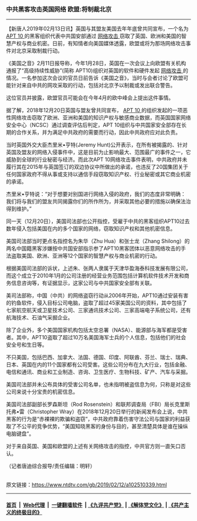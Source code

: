 ### 中共黑客攻击英国网络 欧盟:将制裁北京
------------------------

<div class="post_content">
 <p>
  【新唐人2019年02月13日讯】英国与其盟友美国去年年底曾共同宣布，一个名为
  <a href="https://www.ntdtv.com/gb/apt-10.htm">
   APT 10
  </a>
  的黑客组织代表中共国安部通过
  <a href="https://www.ntdtv.com/gb/网络攻击.htm">
   网络攻击
  </a>
  窃取了英国、欧洲和美国的智慧产权与商业机密。日前，有知情者向美国媒体透露，欧盟或将为那场网络攻击事件对北京采取制裁行动。
 </p>
 <p>
  《美国之音》2月11日报导称，今年1月28日，英国在一次会议上向欧盟有关机构通报了“高级持续性威胁”(简称 APT10)组织对英国的软件和硬件发起
  <a href="https://www.ntdtv.com/gb/网络攻击.htm">
   网络攻击
  </a>
  的情况。一名参加这次会议的官员日前告诉《美国之音》，当时与会者讨论了欧盟可能针对来自中共的网攻采取的行动，包括对北京予以制裁或发出联合警告。
 </p>
 <p>
  这位官员并披露，欧盟官员可能会在今年4月的欧中峰会上提出这件事情。
 </p>
 <p>
  据了解，2018年12月20日英国与盟友曾共同宣布，
  <a href="https://www.ntdtv.com/gb/apt-10.htm">
   APT 10
  </a>
  的组织发起的一项恶性网络攻击窃取了欧洲、亚洲和美国的知识产权与敏感商业数据，而英国国家网络安全中心（NCSC）通过调查评估后判定，APT 10组织与中共国家安全部存在长期的合作关系，并为满足中共政府的需要而行动，因此中共政府应对此负责。
 </p>
 <p>
  当时英国外交大臣杰里米•亨特(Jeremy Hunt)公开表示，在所有被揭露的、针对英国及盟友的网络入侵事件中，这是目前为止影响最大、范围最广的事件之一，它威胁到全球的行业秘密与经济。而此次APT 10网络攻击事件表明，中共政府并未履行其在2015年与英国签订的双边协议中所做出的承诺，也违反了20国集团关于任何国家政府不得从事或支持以通信手段窃取知识产权、行业秘密或其它商业机密的承诺。
 </p>
 <p>
  杰里米•亨特说：“对于想要对别国进行网络入侵的政府，我们的态度非常明确：我们将与我们的盟友共同揭露你们的所作所为，并采取其他必要的措施以确保法治得到维护。”
 </p>
 <p>
  同一天（12月20日），美国司法部也公开指控，受雇于中共的黑客组织APT10过去数年侵入包括美国在内的多个国家的网络，窃取知识产权和其他机密信息。
 </p>
 <p>
  美国司法部当时更点名指控名为朱华（Zhu Hua）和张士龙（Zhang Shilong）的两名中国籍黑客涉嫌按中共国安部指示参了APT10黑客团体以恶意网络攻击的手法盗取美国、欧洲、亚洲等12个国家的智慧产权与商业机密的行动。
 </p>
 <p>
  根据美国司法部的诉状，上述朱、张两人隶属于天津华盈海泰科技发展有限公司，而这个成立于2010年1月的公司注册的经营业务范围包括计算机软件技术开发和商务信息咨询等，有证据显示，这家公司与中共国家安全部有关联。
 </p>
 <p>
  美司法部称，中国（中共）的网络盗窃行动从2006年开始，APT10通过安装有害的钓鱼软件，侵入目标公司电脑，盗取了超过45家美国公司的资料，其中包括了七家航空航天或卫星技术公司、三家通讯技术公司、三家高端电子系统公司，还有航海技术、石油气采掘企业。
 </p>
 <p>
  除了企业外，多个美国国家机构包括太空总署（NASA）、能源部与海军都是受害者。其中，APT10盗取了超过10万名美国海军士兵的个人信息，包括他们的社会安全号和生日等。
 </p>
 <p>
  不只美国，包括巴西、加拿大、法国、德国、印度、阿联酋、芬兰、瑞士、瑞典、日本、英国在内的11个国家都有公司受害。这些公司分布在九大行业，包括金融、电信和通讯、商业和工业制造、咨询、卫生医疗、生物科技、矿产、汽车与采掘。
 </p>
 <p>
  美国司法部并未公布具体的受害公司名单，也未指明被盗信息为何，只称是对这些公司来说十分宝贵的机密信息。
 </p>
 <p>
  美国司法部副部长罗森斯坦（Rod Rosenstein）和联邦调查局（FBI）局长克里斯托弗•雷（Christopher Wray）在2018年12月20日举行的新闻发布会上说，中共黑客的行为是“赤裸裸的欺骗和盗窃”，中共政府靠着伤害守法公司与国家的利益获取了不公平的竞争优势，“美国知晓黑客的身份与目的，甚至清楚具体是谁在操纵电脑键盘”。
 </p>
 <p>
  对于来自英国、美国和欧盟的上述有关网络攻击的指控，中共官方则一直矢口否认。
 </p>
 <p>
  （记者唐迪综合报导/责任编辑：明轩）
 </p>
 <div class="single_ad">
 </div>
</div>

<br/>原文链接：https://www.ntdtv.com/gb/2019/02/12/a102510339.html


------------------------
#### [首页](https://github.com/gfw-breaker/banned-news/blob/master/README.md) &nbsp;|&nbsp; [Web代理](https://github.com/labour-camp/helloworld) &nbsp;|&nbsp; [一键翻墙软件](https://github.com/gfw-breaker/nogfw/blob/master/README.md) &nbsp;| [《九评共产党》](https://github.com/gfw-breaker/9ping.md/blob/master/README.md#九评之一评共产党是什么) | [《解体党文化》](https://github.com/gfw-breaker/jtdwh.md/blob/master/README.md) | [《共产主义的终极目的》](https://github.com/gfw-breaker/gczydzjmd.md/blob/master/README.md)

